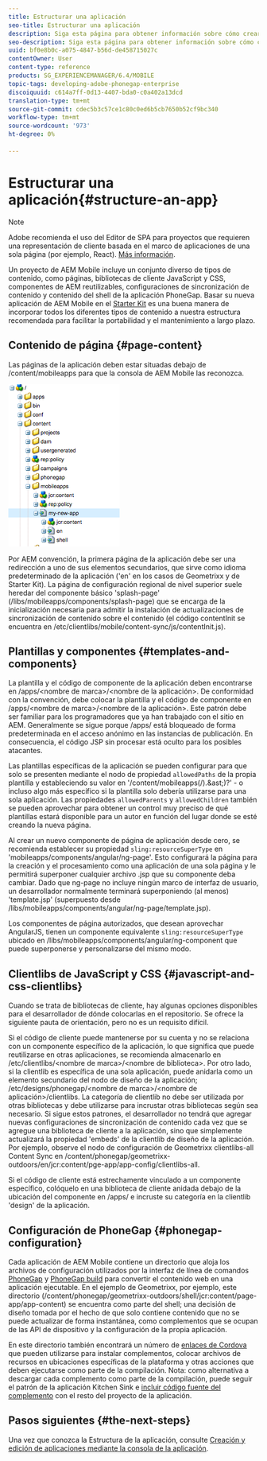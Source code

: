 ```yaml
---
title: Estructurar una aplicación
seo-title: Estructurar una aplicación
description: Siga esta página para obtener información sobre cómo crear la estructura de una aplicación. Esta página describe cómo estructurar plantillas y componentes junto con información sobre JavaScript y CSS Clientlibs.
seo-description: Siga esta página para obtener información sobre cómo crear la estructura de una aplicación. Esta página describe cómo estructurar plantillas y componentes junto con información sobre JavaScript y CSS Clientlibs.
uuid: bf0e8b0c-a075-4847-b56d-de458715027c
contentOwner: User
content-type: reference
products: SG_EXPERIENCEMANAGER/6.4/MOBILE
topic-tags: developing-adobe-phonegap-enterprise
discoiquuid: c614a7ff-0d13-4407-bda0-c0a402a13dcd
translation-type: tm+mt
source-git-commit: cdec5b3c57ce1c80c0ed6b5cb7650b52cf9bc340
workflow-type: tm+mt
source-wordcount: '973'
ht-degree: 0%

---
```



# Estructurar una aplicación{#structure-an-app}

>[!NOTE]
>
>Adobe recomienda el uso del Editor de SPA para proyectos que requieren una representación de cliente basada en el marco de aplicaciones de una sola página (por ejemplo, React). [Más información](/help/sites-developing/spa-overview.md).

Un proyecto de AEM Mobile incluye un conjunto diverso de tipos de contenido, como páginas, bibliotecas de cliente JavaScript y CSS, componentes de AEM reutilizables, configuraciones de sincronización de contenido y contenido del shell de la aplicación PhoneGap. Basar su nueva aplicación de AEM Mobile en el [Starter Kit](https://github.com/Adobe-Marketing-Cloud-Apps/aem-phonegap-starter-kit) es una buena manera de incorporar todos los diferentes tipos de contenido a nuestra estructura recomendada para facilitar la portabilidad y el mantenimiento a largo plazo.

## Contenido de página {#page-content}

Las páginas de la aplicación deben estar situadas debajo de /content/mobileapps para que la consola de AEM Mobile las reconozca.

![chlimage_1-52](assets/chlimage_1-52.png)

Por AEM convención, la primera página de la aplicación debe ser una redirección a uno de sus elementos secundarios, que sirve como idioma predeterminado de la aplicación (&#39;en&#39; en los casos de Geometrixx y de Starter Kit). La página de configuración regional de nivel superior suele heredar del componente básico &#39;splash-page&#39; (/libs/mobileapps/components/splash-page) que se encarga de la inicialización necesaria para admitir la instalación de actualizaciones de sincronización de contenido sobre el contenido (el código contentInit se encuentra en /etc/clientlibs/mobile/content-sync/js/contentInit.js).

## Plantillas y componentes {#templates-and-components}

La plantilla y el código de componente de la aplicación deben encontrarse en /apps/&lt;nombre de marca>/&lt;nombre de la aplicación>. De conformidad con la convención, debe colocar la plantilla y el código de componente en /apps/&lt;nombre de marca>/&lt;nombre de la aplicación>. Este patrón debe ser familiar para los programadores que ya han trabajado con el sitio en AEM. Generalmente se sigue porque /apps/ está bloqueado de forma predeterminada en el acceso anónimo en las instancias de publicación. En consecuencia, el código JSP sin procesar está oculto para los posibles atacantes.

Las plantillas específicas de la aplicación se pueden configurar para que solo se presenten mediante el nodo de propiedad `allowedPaths` de la propia plantilla y estableciendo su valor en &#39;/content/mobileapps(/).&amp;ast;)?&#39; - o incluso algo más específico si la plantilla solo debería utilizarse para una sola aplicación. Las propiedades `allowedParents` y `allowedChildren` también se pueden aprovechar para obtener un control muy preciso de qué plantillas estará disponible para un autor en función del lugar donde se esté creando la nueva página.

Al crear un nuevo componente de página de aplicación desde cero, se recomienda establecer su propiedad `sling:resourceSuperType` en &#39;mobileapps/components/angular/ng-page&#39;. Esto configurará la página para la creación y el procesamiento como una aplicación de una sola página y le permitirá superponer cualquier archivo .jsp que su componente deba cambiar. Dado que ng-page no incluye ningún marco de interfaz de usuario, un desarrollador normalmente terminará superponiendo (al menos) &#39;template.jsp&#39; (superpuesto desde /libs/mobileapps/components/angular/ng-page/template.jsp).

Los componentes de página autorizados, que desean aprovechar AngularJS, tienen un componente equivalente `sling:resourceSuperType` ubicado en /libs/mobileapps/components/angular/ng-component que puede superponerse y personalizarse del mismo modo.

## Clientlibs de JavaScript y CSS {#javascript-and-css-clientlibs}

Cuando se trata de bibliotecas de cliente, hay algunas opciones disponibles para el desarrollador de dónde colocarlas en el repositorio. Se ofrece la siguiente pauta de orientación, pero no es un requisito difícil.

Si el código de cliente puede mantenerse por su cuenta y no se relaciona con un componente específico de la aplicación, lo que significa que puede reutilizarse en otras aplicaciones, se recomienda almacenarlo en /etc/clientlibs/&lt;nombre de marca>/&lt;nombre de biblioteca>. Por otro lado, si la clientlib es específica de una sola aplicación, puede anidarla como un elemento secundario del nodo de diseño de la aplicación; /etc/designs/phonegap/&lt;nombre de marca>/&lt;nombre de aplicación>/clientlibs. La categoría de clientlib no debe ser utilizada por otras bibliotecas y debe utilizarse para incrustar otras bibliotecas según sea necesario. Si sigue estos patrones, el desarrollador no tendrá que agregar nuevas configuraciones de sincronización de contenido cada vez que se agregue una biblioteca de cliente a la aplicación, sino que simplemente actualizará la propiedad &#39;embeds&#39; de la clientlib de diseño de la aplicación. Por ejemplo, observe el nodo de configuración de Geometrixx clientlibs-all Content Sync en /content/phonegap/geometrixx-outdoors/en/jcr:content/pge-app/app-config/clientlibs-all.

Si el código de cliente está estrechamente vinculado a un componente específico, colóquelo en una biblioteca de cliente anidada debajo de la ubicación del componente en /apps/ e incruste su categoría en la clientlib &#39;design&#39; de la aplicación.

## Configuración de PhoneGap {#phonegap-configuration}

Cada aplicación de AEM Mobile contiene un directorio que aloja los archivos de configuración utilizados por la interfaz de línea de comandos [PhoneGap](https://github.com/phonegap/phonegap-cli) y [PhoneGap build](https://build.phonegap.com/) para convertir el contenido web en una aplicación ejecutable. En el ejemplo de Geometrixx, por ejemplo, este directorio (/content/phonegap/geometrixx-outdoors/shell/jcr:content/page-app/app-content) se encuentra como parte del shell; una decisión de diseño tomada por el hecho de que solo contiene contenido que no se puede actualizar de forma instantánea, como complementos que se ocupan de las API de dispositivo y la configuración de la propia aplicación.

En este directorio también encontrará un número de [enlaces de Cordova](https://cordova.apache.org/docs/en/edge/guide_appdev_hooks_index.md.html#Hooks%20Guide) que pueden utilizarse para instalar complementos, colocar archivos de recursos en ubicaciones específicas de la plataforma y otras acciones que deben ejecutarse como parte de la compilación. Nota: como alternativa a descargar cada complemento como parte de la compilación, puede seguir el patrón de la aplicación Kitchen Sink e [incluir código fuente del complemento](https://github.com/blefebvre/aem-phonegap-kitchen-sink/tree/master/content/src/main/content/jcr_root/content/phonegap/kitchen-sink/shell/_jcr_content/pge-app/app-content/phonegap/plugins) con el resto del proyecto de la aplicación.

## Pasos siguientes {#the-next-steps}

Una vez que conozca la Estructura de la aplicación, consulte [Creación y edición de aplicaciones mediante la consola de la aplicación](/help/mobile/phonegap-apps-console.md).
